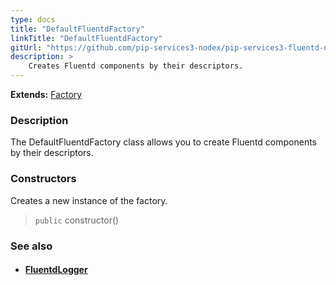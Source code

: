 ```yaml
---
type: docs
title: "DefaultFluentdFactory"
linkTitle: "DefaultFluentdFactory"
gitUrl: "https://github.com/pip-services3-nodex/pip-services3-fluentd-nodex"
description: > 
    Creates Fluentd components by their descriptors.
---
```


**Extends:** [Factory](../../../components/build/factory)

### Description

The DefaultFluentdFactory class allows you to create Fluentd components by their descriptors.

### Constructors

Creates a new instance of the factory.

> `public` constructor()


### See also
- #### [FluentdLogger](../../log/fluentd_logger)

